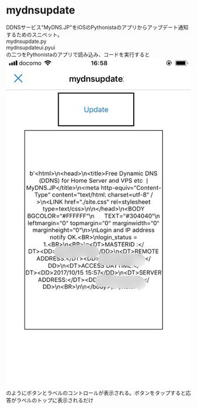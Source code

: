 # mydnsupdate  
DDNSサービス"MyDNS.JP"をiOSのPythonistaのアプリからアップデート通知するためのスニペット。  
mydnsupdate.py  
mydnsupdateui.pyui  
の二つをPythonistaのアプリで読み込み、コードを実行すると  
![image](https://raw.githubusercontent.com/vbitjp/VbitImagestock/master/mydnsupdate.JPG "image")
のようにボタンとラベルのコントロールが表示される。ボタンをタップすると応答がラベルのトップに表示されるだけ

